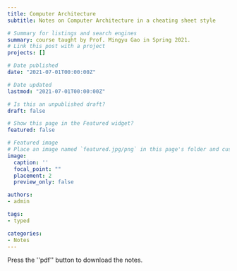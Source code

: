 ```yaml
---
title: Computer Architecture
subtitle: Notes on Computer Architecture in a cheating sheet style

# Summary for listings and search engines
summary: course taught by Prof. Mingyu Gao in Spring 2021.
# Link this post with a project
projects: []

# Date published
date: "2021-07-01T00:00:00Z"

# Date updated
lastmod: "2021-07-01T00:00:00Z"

# Is this an unpublished draft?
draft: false

# Show this page in the Featured widget?
featured: false

# Featured image
# Place an image named `featured.jpg/png` in this page's folder and customize its options here.
image:
  caption: ''
  focal_point: ""
  placement: 2
  preview_only: false

authors:
- admin

tags:
- typed

categories:
- Notes
---
```




Press the ''pdf'' button to download the notes.

